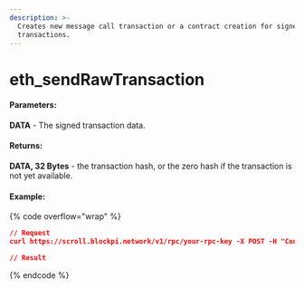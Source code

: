 ```yaml
---
description: >-
  Creates new message call transaction or a contract creation for signed
  transactions.
---
```


# eth\_sendRawTransaction

#### **Parameters:**

**DATA** - The signed transaction data.

#### **Returns:**

**DATA, 32 Bytes** - the transaction hash, or the zero hash if the transaction is not yet available.

#### Example:

{% code overflow="wrap" %}
```json
// Request
curl https://scroll.blockpi.network/v1/rpc/your-rpc-key -X POST -H "Content-Type: application/json" --data '{"jsonrpc":"2.0","method":"eth_sendRawTransaction","params":[" "],"id":1}'

// Result

```
{% endcode %}
